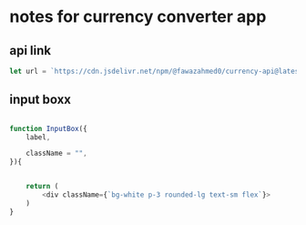 # notes for currency converter app

## api link

``` javascript
let url = `https://cdn.jsdelivr.net/npm/@fawazahmed0/currency-api@latest/v1/currencies/${currency}.json`

```

## input boxx

```javascript

function InputBox({
    label, 

    className = "",
}){


    return (
        <div className={`bg-white p-3 rounded-lg text-sm flex`}>
    )
}

